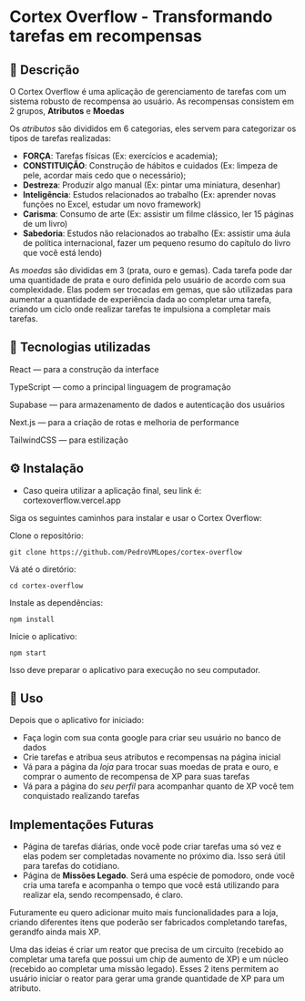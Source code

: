# Cortex Overflow - Transformando tarefas em recompensas
## 📝 Descrição

O Cortex Overflow é uma aplicação de gerenciamento de tarefas com um sistema robusto de recompensa ao usuário. As recompensas consistem em 2 grupos, **Atributos** e **Moedas**

Os *atributos* são divididos em 6 categorias, eles servem para categorizar os tipos de tarefas realizadas:
  - **FORÇA**: Tarefas físicas (Ex: exercícios e academia);
  - **CONSTITUIÇÃO**: Construção de hábitos e cuidados (Ex: limpeza de pele, acordar mais cedo que o necessário);
  - **Destreza**: Produzir algo manual (Ex: pintar uma miniatura, desenhar)
  - **Inteligência**: Estudos relacionados ao trabalho (Ex: aprender novas funções no Excel, estudar um novo framework)
  - **Carisma**: Consumo de arte (Ex: assistir um filme clássico, ler 15 páginas de um livro)
  - **Sabedoria**: Estudos não relacionados ao trabalho (Ex: assistir uma áula de política internacional, fazer um pequeno resumo do capítulo do livro que você está lendo)

As *moedas* são divididas em 3 (prata, ouro e gemas). Cada tarefa pode dar uma quantidade de prata e ouro definida pelo usuário de acordo com sua complexidade. 
Elas podem ser trocadas em gemas, que são utilizadas para aumentar a quantidade de experiência dada ao completar uma tarefa, criando um ciclo onde realizar tarefas te impulsiona a completar mais tarefas.

## 🔹 Tecnologias utilizadas

React — para a construção da interface

TypeScript — como a principal linguagem de programação

Supabase — para armazenamento de dados e autenticação dos usuários

Next.js — para a criação de rotas e melhoria de performance

TailwindCSS — para estilização

## ⚙ Instalação

  - Caso queira utilizar a aplicação final, seu link é: cortexoverflow.vercel.app

Siga os seguintes caminhos para instalar e usar o Cortex Overflow:

  Clone o repositório:

    git clone https://github.com/PedroVMLopes/cortex-overflow

  Vá até o diretório:

    cd cortex-overflow

  Instale as dependências:

    npm install

  Inicie o aplicativo:

    npm start

Isso deve preparar o aplicativo para execução no seu computador.

## 🔹 Uso

  Depois que o aplicativo for iniciado:

  - Faça login com sua conta google para criar seu usuário no banco de dados
  - Crie tarefas e atribua seus atributos e recompensas na página inicial
  - Vá para a página da *loja* para trocar suas moedas de prata e ouro, e comprar o aumento de recompensa de XP para suas tarefas
  - Vá para a página do *seu perfil* para acompanhar quanto de XP você tem conquistado realizando tarefas

## Implementações Futuras
  - Página de tarefas diárias, onde você pode criar tarefas uma só vez e elas podem ser completadas novamente no próximo dia. Isso será útil para tarefas do cotidiano.
  - Página de **Missões Legado**. Será uma espécie de pomodoro, onde você cria uma tarefa e acompanha o tempo que você está utilizando para realizar ela, sendo recompensado, é claro.

Futuramente eu quero adicionar muito mais funcionalidades para a loja, criando diferentes itens que poderão ser fabricados completando tarefas, gerandfo ainda mais XP.

Uma das ideias é criar um reator que precisa de um circuito (recebido ao completar uma tarefa que possui um chip de aumento de XP) e um núcleo (recebido ao completar uma missão legado). Esses 2 itens permitem ao usuário iniciar o reator para gerar uma grande quantidade de XP para um atributo.
